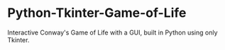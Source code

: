 # Python-Tkinter-Game-of-Life
Interactive Conway's Game of Life with a GUI, built in Python using only Tkinter.
